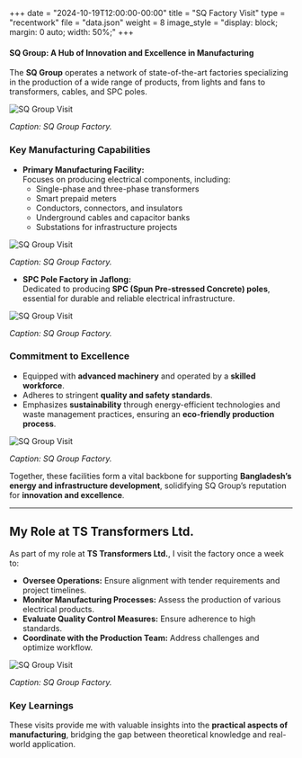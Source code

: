 +++
date = "2024-10-19T12:00:00-00:00"
title = "SQ Factory Visit"
type = "recentwork"
file = "data.json"
weight = 8
image_style = "display: block; margin: 0 auto; width: 50%;"
+++

#### SQ Group: A Hub of Innovation and Excellence in Manufacturing

The **SQ Group** operates a network of state-of-the-art factories specializing in the production of a wide range of products, from lights and fans to transformers, cables, and SPC poles.

![SQ Group Visit](../../../images/sq_2.jpg)

*Caption: SQ Group Factory.*

### Key Manufacturing Capabilities
- **Primary Manufacturing Facility:**  
  Focuses on producing electrical components, including:
    - Single-phase and three-phase transformers
    - Smart prepaid meters
    - Conductors, connectors, and insulators
    - Underground cables and capacitor banks
    - Substations for infrastructure projects

![SQ Group Visit](../../../images/sq_3.jpg)

*Caption: SQ Group Factory.*

- **SPC Pole Factory in Jaflong:**  
  Dedicated to producing **SPC (Spun Pre-stressed Concrete) poles**, essential for durable and reliable electrical infrastructure.

![SQ Group Visit](../../../images/sq_4.jpg)

*Caption: SQ Group Factory.*

### Commitment to Excellence
- Equipped with **advanced machinery** and operated by a **skilled workforce**.
- Adheres to stringent **quality and safety standards**.
- Emphasizes **sustainability** through energy-efficient technologies and waste management practices, ensuring an **eco-friendly production process**.

![SQ Group Visit](../../../images/sq_5.jpg)

*Caption: SQ Group Factory.*

Together, these facilities form a vital backbone for supporting **Bangladesh’s energy and infrastructure development**, solidifying SQ Group’s reputation for **innovation and excellence**.

---

## My Role at TS Transformers Ltd.

As part of my role at **TS Transformers Ltd.**, I visit the factory once a week to:
- **Oversee Operations:** Ensure alignment with tender requirements and project timelines.
- **Monitor Manufacturing Processes:** Assess the production of various electrical products.
- **Evaluate Quality Control Measures:** Ensure adherence to high standards.
- **Coordinate with the Production Team:** Address challenges and optimize workflow.

![SQ Group Visit](../../../images/sq_6.jpg)

*Caption: SQ Group Factory.*

### Key Learnings
These visits provide me with valuable insights into the **practical aspects of manufacturing**, bridging the gap between theoretical knowledge and real-world application.

